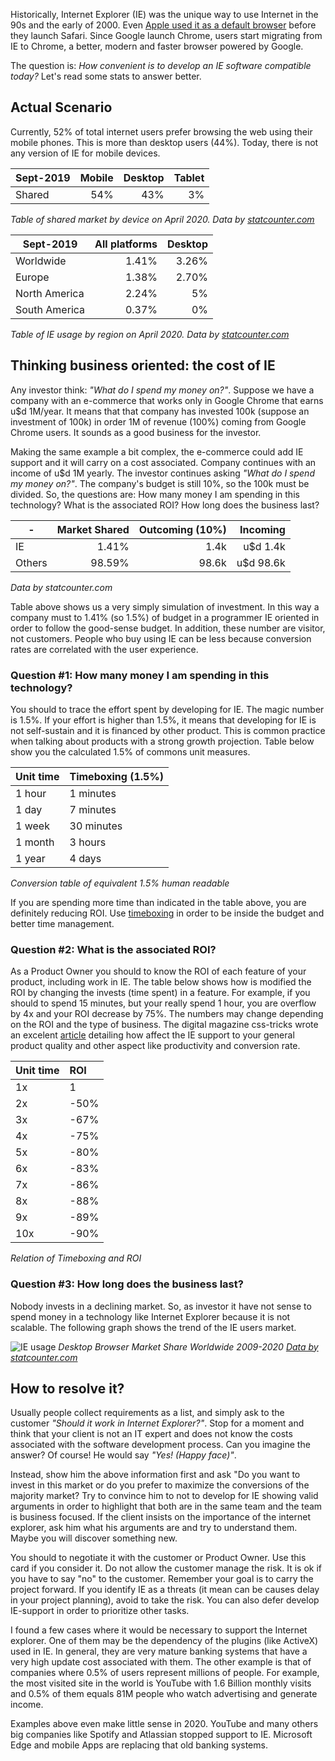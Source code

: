 Historically, Internet Explorer (IE) was the unique way to use Internet in the 90s and the early of 2000. Even [Apple used it as a default browser](https://en.wikipedia.org/wiki/Internet_Explorer_for_Mac_OS_X) before they launch Safari. Since Google launch Chrome, users start migrating from IE to Chrome, a better, modern and faster browser powered by Google.

The question is: _How convenient is to develop an IE software compatible today?_ Let's read some stats to answer better.

## Actual Scenario

Currently, 52% of total internet users prefer browsing the web using their mobile phones. This is more than desktop users (44%). Today, there is not any version of IE for mobile devices.

| Sept-2019 | Mobile | Desktop | Tablet |
|---------- |-------:|--------:|-------:|
| Shared    |    54% |     43% |      3%|

_Table of shared market by device on April 2020. Data by [statcounter.com](https://gs.statcounter.com/platform-market-share/desktop-mobile-tablet)_

| Sept-2019     | All platforms   | Desktop |
|---------------|----------:|------------:|
| Worldwide     | 1.41%     | 3.26%       |
| Europe        | 1.38%     | 2.70%       |
| North America | 2.24%     | 5%       |
| South America | 0.37%     | 0%          |

_Table of IE usage by region on April 2020. Data by [statcounter.com](https://gs.statcounter.com/browser-market-share)_

## Thinking business oriented: the cost of IE

Any investor think: _"What do I spend my money on?"_. Suppose we have a company with an e-commerce that works only in Google Chrome that earns u$d 1M/year. It means that that company has invested 100k (suppose an investment of 100k) in order 1M of revenue (100%) coming from Google Chrome users. It sounds as a good business for the investor.

Making the same example a bit complex, the e-commerce could add IE support and it will carry on a cost associated. Company continues with an income of u$d 1M yearly. The investor continues asking _"What do I spend my money on?"_. The company's budget is still 10%, so the 100k must be divided. So, the questions are:  How many money I am spending in this technology? What is the associated ROI? How long does the business last?

| -     | Market Shared | Outcoming (10%) | Incoming |
|-------|--------------:|--------------:|-----------:|
|IE     |         1.41% |          1.4k |   u$d 1.4k |
|Others |        98.59% |         98.6k |  u$d 98.6k |

_Data by statcounter.com_

Table above shows us a very simply simulation of investment. In this way a company must to 1.41% (so 1.5%) of budget in a programmer IE oriented in order to follow the good-sense budget. In addition, these number are visitor, not customers. People who buy using IE can be less because conversion rates are correlated with the user experience.

### Question #1: How many money I am spending in this technology?

You should to trace the effort spent by developing for IE. The magic number is 1.5%. If your effort is higher than 1.5%, it means that developing for IE is not self-sustain and it is financed by other product. This is common practice when talking about products with a strong growth projection. Table below show you the calculated 1.5% of commons unit measures.

| Unit time | Timeboxing (1.5%) |
|:----------|:------------------|
| 1 hour    | 1 minutes         |
| 1 day     | 7 minutes         |
| 1 week    | 30 minutes        |
| 1 month   | 3 hours           |
| 1 year    | 4 days            |

_Conversion table of equivalent 1.5% human readable_

If you are spending more time than indicated in the table above, you are definitely reducing ROI. Use [timeboxing](https://en.wikipedia.org/wiki/Timeboxing) in order to be inside the budget and better time management.

### Question #2: What is the associated ROI?

As a Product Owner you should to know the ROI of each feature of your product, including work in IE. The table below shows how is modified the ROI by changing the invests (time spent) in a feature. For example, if you should to spend 15 minutes, but your really spend 1 hour, you are overflow by 4x and your ROI decrease by 75%. The numbers may change depending on the ROI and the type of business. The digital magazine css-tricks wrote an excelent [article](https://css-tricks.com/a-business-case-for-dropping-internet-explorer/) detailing how affect the IE support to your general product quality and other aspect like productivity and conversion rate.

| Unit time | ROI           |
|:----------|:--------------|
| 1x        | 1             |
| 2x        | -50%          |
| 3x        | -67%          |
| 4x        | -75%          |
| 5x        | -80%          |
| 6x        | -83%          |
| 7x        | -86%          |
| 8x        | -88%          |
| 9x        | -89%          |
| 10x       | -90%          |

_Relation of Timeboxing and ROI_

### Question #3: How long does the business last?

Nobody invests in a declining market. So, as investor it have not sense to spend money in a technology like Internet Explorer because it is not scalable. The following graph shows the trend of the IE users market.

![IE usage](/img/ie-usage.png)
_Desktop Browser Market Share Worldwide 2009-2020 [Data by statcounter.com](https://gs.statcounter.com/browser-market-share/desktop/worldwide/#quarterly-200901-202004)_

## How to resolve it?

Usually people collect requirements as a list, and simply ask to the customer _"Should it work in Internet Explorer?"_. Stop for a moment and think that your client is not an IT expert and does not know the costs associated with the software development process. Can you imagine the answer? Of course! He would say _"Yes! (Happy face)"_.

Instead, show him the above information first and ask "Do you want to invest in this market or do you prefer to maximize the conversions of the majority market? Try to convince him to not to develop for IE showing valid arguments in order to highlight that both are in the same team and the team is business focused. If the client insists on the importance of the internet explorer, ask him what his arguments are and try to understand them. Maybe you will discover something new.

You should to negotiate it with the customer or Product Owner. Use this card if you consider it. Do not allow the customer manage the risk. It is ok if you have to say "no" to the customer. Remember your goal is to carry the project forward. If you identify IE as a threats (it mean can be causes delay in your project planning), avoid to take the risk. You can also defer develop IE-support in order to prioritize other tasks.

I found a few cases where it would be necessary to support the Internet explorer. One of them may be the dependency of the plugins (like ActiveX) used in IE. In general, they are very mature banking systems that have a very high update cost associated with them. The other example is that of companies where 0.5% of users represent millions of people. For example, the most visited site in the world is YouTube with 1.6 Billion monthly visits and 0.5% of them equals 81M people who watch advertising and generate income.

Examples above even make little sense in 2020. YouTube and many others big companies like Spotify and Atlassian stopped support to IE. Microsoft Edge and mobile Apps are replacing that old banking systems.
